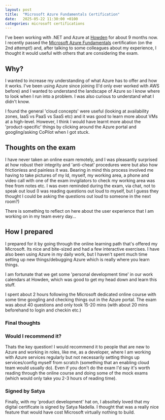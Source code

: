 ```yaml
---
layout: post
title:  "Microsoft Azure Fundamentals Certification"
date:   2025-05-22 11:30:00 +0100
categories: microsoft certifications
---
```


I've been working with .NET and Azure at [Howden](https://www.howdengroup.com/uk-en) for about 9 months now. I recently passed the [Microsoft Azure Fundamentals](https://learn.microsoft.com/en-us/credentials/certifications/azure-fundamentals/?practice-assessment-type=certification) certification (on the 2nd attempt!) and, after talking to some colleagues about my experience, I thought it would useful with others that are considering the exam.

## Why?

I wanted to increase my understanding of what Azure has to offer and how it works. I've been using Azure since joining (I'd only ever worked with AWS before) and I wanted to understand the landscape of Azure so I know where to look when I run into a problem. I was also curious to understand what I didn't know.

I found the general 'cloud concepts' were useful (looking at availability zones, IaaS vs PaaS vs SaaS etc) and it was good to learn more about VMs at a high-level. However, I think I would have learnt more about the 'product-specific' things by clicking around the Azure portal and googling/asking CoPilot when I got stuck.

## Thoughts on the exam

I have never taken an online exam remotely, and I was pleasantly surprised at how robust their integrity and 'anti-cheat' procedures were but also how frictionless and painless it was. Bearing in mind this process involved me having to take pictures of my Id, myself, my working area, a phone and video call with one of the exam invigilators to check my working area was free from notes etc. I was even reminded during the exam, via chat, not to speak out loud (I was reading questions out loud to myself, but I guess they thought I could be asking the questions out loud to someone in the next room?)

There is something to reflect on here about the user experience that I am working on in my team every day...

## How I prepared

I prepared for it by going through the online learning path that's offered my Microsoft. Its nice and bite-sized and had a few interactive exercises. I have also been using Azure in my daily work, but I haven't spent much time setting up new things/debugging Azure which is really where you learn things.

I am fortunate that we get some 'personal development time' in our work calendars at Howden, which was good to get my head down and learn this stuff.

I spent about 2 hours following the Microsoft dedicated online course with some time googling and checking things out in the Azure portal. The exam was about 40 questions and only took 15-20 mins (with about 20 mins beforehand to login and checkin etc.)

### Final thoughts

### Would I recommend it?

Thats the key question! I would recommend it to people that are new to Azure and working in roles, like me, as a developer, where I am working with Azure services regularly but not necessarily setting things up services/config myself from scratch (something that an enabling cloud team would usually do). Even if you don't do the exam I'd say it's worth reading through the online course and doing some of the mock exams (which would only take you 2-3 hours of reading time).

### Signed by Satya

Finally, with my 'product development' hat on, I absoltely loved that my digital certificate is signed by Satya Nadella. I thought that was a really nice feature that would have cost Microsoft virtually nothing to build.